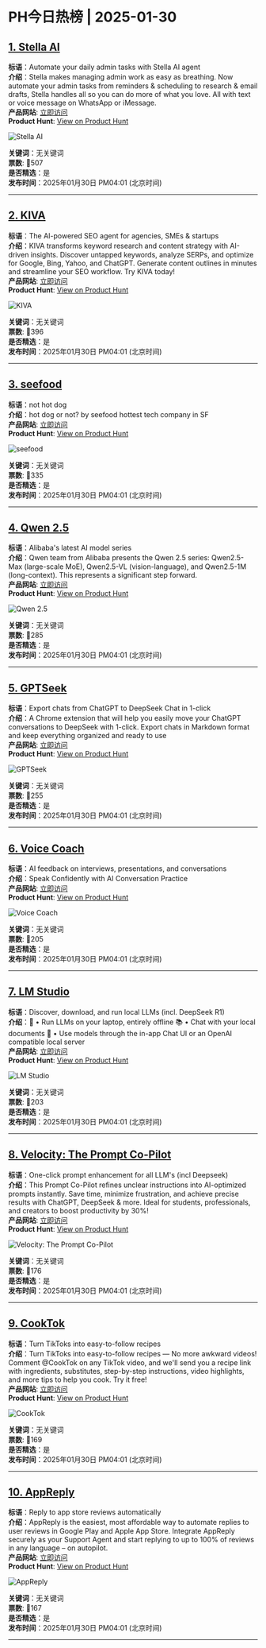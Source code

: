 # PH今日热榜 | 2025-01-30

## [1. Stella AI](https://www.producthunt.com/posts/stella-ai-2?utm_campaign=producthunt-api&utm_medium=api-v2&utm_source=Application%3A+linewalker+%28ID%3A+135281%29)  
**标语**：Automate your daily admin tasks with Stella AI agent   
**介绍**：Stella makes managing admin work as easy as breathing. Now automate your admin tasks from reminders & scheduling to research & email drafts, Stella handles all so you can do more of what you love. All with text or voice message on WhatsApp or iMessage.  
**产品网站**: [立即访问](https://www.producthunt.com/r/T7MRD4LRMR4ZKW?utm_campaign=producthunt-api&utm_medium=api-v2&utm_source=Application%3A+linewalker+%28ID%3A+135281%29)  
**Product Hunt**: [View on Product Hunt](https://www.producthunt.com/posts/stella-ai-2?utm_campaign=producthunt-api&utm_medium=api-v2&utm_source=Application%3A+linewalker+%28ID%3A+135281%29)  

![Stella AI](https://ph-files.imgix.net/a0c594ca-fd02-403c-802c-b40bb062292f.png?auto=format&fit=crop&frame=1&h=512&w=1024)  

**关键词**：无关键词  
**票数**: 🔺507  
**是否精选**：是  
**发布时间**：2025年01月30日 PM04:01 (北京时间)  

---

## [2. KIVA ](https://www.producthunt.com/posts/kiva-3?utm_campaign=producthunt-api&utm_medium=api-v2&utm_source=Application%3A+linewalker+%28ID%3A+135281%29)  
**标语**：The AI-powered SEO agent for agencies, SMEs & startups  
**介绍**：KIVA transforms keyword research and content strategy with AI-driven insights. Discover untapped keywords, analyze SERPs, and optimize for Google, Bing, Yahoo, and ChatGPT. Generate content outlines in minutes and streamline your SEO workflow. Try KIVA today!  
**产品网站**: [立即访问](https://www.producthunt.com/r/FMWB7PIMPPPJTG?utm_campaign=producthunt-api&utm_medium=api-v2&utm_source=Application%3A+linewalker+%28ID%3A+135281%29)  
**Product Hunt**: [View on Product Hunt](https://www.producthunt.com/posts/kiva-3?utm_campaign=producthunt-api&utm_medium=api-v2&utm_source=Application%3A+linewalker+%28ID%3A+135281%29)  

![KIVA ](https://ph-files.imgix.net/fce5d0d0-7261-4fe4-ad82-a9dbe66268d4.jpeg?auto=format&fit=crop&frame=1&h=512&w=1024)  

**关键词**：无关键词  
**票数**: 🔺396  
**是否精选**：是  
**发布时间**：2025年01月30日 PM04:01 (北京时间)  

---

## [3. seefood](https://www.producthunt.com/posts/seefood?utm_campaign=producthunt-api&utm_medium=api-v2&utm_source=Application%3A+linewalker+%28ID%3A+135281%29)  
**标语**：not hot dog  
**介绍**：hot dog or not? by seefood hottest tech company in SF  
**产品网站**: [立即访问](https://www.producthunt.com/r/AD2EMERSOEQWVB?utm_campaign=producthunt-api&utm_medium=api-v2&utm_source=Application%3A+linewalker+%28ID%3A+135281%29)  
**Product Hunt**: [View on Product Hunt](https://www.producthunt.com/posts/seefood?utm_campaign=producthunt-api&utm_medium=api-v2&utm_source=Application%3A+linewalker+%28ID%3A+135281%29)  

![seefood](https://ph-files.imgix.net/24e4331c-2879-4d64-a5b4-7a442d69782f.png?auto=format&fit=crop&frame=1&h=512&w=1024)  

**关键词**：无关键词  
**票数**: 🔺335  
**是否精选**：是  
**发布时间**：2025年01月30日 PM04:01 (北京时间)  

---

## [4. Qwen 2.5](https://www.producthunt.com/posts/qwen-2-5?utm_campaign=producthunt-api&utm_medium=api-v2&utm_source=Application%3A+linewalker+%28ID%3A+135281%29)  
**标语**：Alibaba's latest AI model series  
**介绍**：Qwen team from Alibaba presents the Qwen 2.5 series: Qwen2.5-Max (large-scale MoE), Qwen2.5-VL (vision-language), and Qwen2.5-1M (long-context). This represents a significant step forward.  
**产品网站**: [立即访问](https://www.producthunt.com/r/STOWJCEFL3EFUL?utm_campaign=producthunt-api&utm_medium=api-v2&utm_source=Application%3A+linewalker+%28ID%3A+135281%29)  
**Product Hunt**: [View on Product Hunt](https://www.producthunt.com/posts/qwen-2-5?utm_campaign=producthunt-api&utm_medium=api-v2&utm_source=Application%3A+linewalker+%28ID%3A+135281%29)  

![Qwen 2.5](https://ph-files.imgix.net/6ae592d6-8550-4d2e-9c12-9584d6caac41.png?auto=format&fit=crop&frame=1&h=512&w=1024)  

**关键词**：无关键词  
**票数**: 🔺285  
**是否精选**：是  
**发布时间**：2025年01月30日 PM04:01 (北京时间)  

---

## [5. GPTSeek](https://www.producthunt.com/posts/gptseek-2?utm_campaign=producthunt-api&utm_medium=api-v2&utm_source=Application%3A+linewalker+%28ID%3A+135281%29)  
**标语**：Export chats from ChatGPT to DeepSeek Chat in 1-click   
**介绍**：A Chrome extension that will help you easily move your ChatGPT conversations to DeepSeek with 1-click. Export chats in Markdown format and keep everything organized and ready to use  
**产品网站**: [立即访问](https://www.producthunt.com/r/UWHSOILW2ZJKU4?utm_campaign=producthunt-api&utm_medium=api-v2&utm_source=Application%3A+linewalker+%28ID%3A+135281%29)  
**Product Hunt**: [View on Product Hunt](https://www.producthunt.com/posts/gptseek-2?utm_campaign=producthunt-api&utm_medium=api-v2&utm_source=Application%3A+linewalker+%28ID%3A+135281%29)  

![GPTSeek](https://ph-files.imgix.net/040a3bc4-37df-41f3-b5ab-29e6e8743f2b.jpeg?auto=format&fit=crop&frame=1&h=512&w=1024)  

**关键词**：无关键词  
**票数**: 🔺255  
**是否精选**：是  
**发布时间**：2025年01月30日 PM04:01 (北京时间)  

---

## [6. Voice Coach](https://www.producthunt.com/posts/voice-coach?utm_campaign=producthunt-api&utm_medium=api-v2&utm_source=Application%3A+linewalker+%28ID%3A+135281%29)  
**标语**：AI feedback on interviews, presentations, and conversations  
**介绍**：Speak Confidently with AI Conversation Practice  
**产品网站**: [立即访问](https://www.producthunt.com/r/2FB6EK3VNNIDH6?utm_campaign=producthunt-api&utm_medium=api-v2&utm_source=Application%3A+linewalker+%28ID%3A+135281%29)  
**Product Hunt**: [View on Product Hunt](https://www.producthunt.com/posts/voice-coach?utm_campaign=producthunt-api&utm_medium=api-v2&utm_source=Application%3A+linewalker+%28ID%3A+135281%29)  

![Voice Coach](https://ph-files.imgix.net/e5c1e5f6-a781-4ecd-a436-70ba63298a74.png?auto=format&fit=crop&frame=1&h=512&w=1024)  

**关键词**：无关键词  
**票数**: 🔺205  
**是否精选**：是  
**发布时间**：2025年01月30日 PM04:01 (北京时间)  

---

## [7. LM Studio](https://www.producthunt.com/posts/lm-studio-2?utm_campaign=producthunt-api&utm_medium=api-v2&utm_source=Application%3A+linewalker+%28ID%3A+135281%29)  
**标语**：Discover, download, and run local LLMs (incl. DeepSeek R1)  
**介绍**：🤖 • Run LLMs on your laptop, entirely offline 📚 • Chat with your local documents 👾 • Use models through the in-app Chat UI or an OpenAI compatible local server  
**产品网站**: [立即访问](https://www.producthunt.com/r/RW6S5LI4VRY5NA?utm_campaign=producthunt-api&utm_medium=api-v2&utm_source=Application%3A+linewalker+%28ID%3A+135281%29)  
**Product Hunt**: [View on Product Hunt](https://www.producthunt.com/posts/lm-studio-2?utm_campaign=producthunt-api&utm_medium=api-v2&utm_source=Application%3A+linewalker+%28ID%3A+135281%29)  

![LM Studio](https://ph-files.imgix.net/ab8e0ad3-fbdb-407f-ab78-ca2ed4f0ea20.png?auto=format&fit=crop&frame=1&h=512&w=1024)  

**关键词**：无关键词  
**票数**: 🔺203  
**是否精选**：是  
**发布时间**：2025年01月30日 PM04:01 (北京时间)  

---

## [8. Velocity: The Prompt Co-Pilot](https://www.producthunt.com/posts/velocity-the-prompt-co-pilot?utm_campaign=producthunt-api&utm_medium=api-v2&utm_source=Application%3A+linewalker+%28ID%3A+135281%29)  
**标语**：One-click prompt enhancement for all LLM's (incl Deepseek)  
**介绍**：This Prompt Co-Pilot refines unclear instructions into AI-optimized prompts instantly. Save time, minimize frustration, and achieve precise results with ChatGPT, DeepSeek & more. Ideal for students, professionals, and creators to boost productivity by 30%!  
**产品网站**: [立即访问](https://www.producthunt.com/r/4Z3FL44PU7EY6L?utm_campaign=producthunt-api&utm_medium=api-v2&utm_source=Application%3A+linewalker+%28ID%3A+135281%29)  
**Product Hunt**: [View on Product Hunt](https://www.producthunt.com/posts/velocity-the-prompt-co-pilot?utm_campaign=producthunt-api&utm_medium=api-v2&utm_source=Application%3A+linewalker+%28ID%3A+135281%29)  

![Velocity: The Prompt Co-Pilot](https://ph-files.imgix.net/44e06252-a280-4b34-a7da-d50fd562d097.png?auto=format&fit=crop&frame=1&h=512&w=1024)  

**关键词**：无关键词  
**票数**: 🔺176  
**是否精选**：是  
**发布时间**：2025年01月30日 PM04:01 (北京时间)  

---

## [9. CookTok](https://www.producthunt.com/posts/cooktok?utm_campaign=producthunt-api&utm_medium=api-v2&utm_source=Application%3A+linewalker+%28ID%3A+135281%29)  
**标语**：Turn TikToks into easy-to-follow recipes  
**介绍**：Turn TikToks into easy-to-follow recipes — No more awkward videos! Comment @CookTok on any TikTok video, and we'll send you a recipe link with ingredients, substitutes, step-by-step instructions, video highlights, and more tips to help you cook. Try it free!  
**产品网站**: [立即访问](https://www.producthunt.com/r/QGSKOK5XJKOZO3?utm_campaign=producthunt-api&utm_medium=api-v2&utm_source=Application%3A+linewalker+%28ID%3A+135281%29)  
**Product Hunt**: [View on Product Hunt](https://www.producthunt.com/posts/cooktok?utm_campaign=producthunt-api&utm_medium=api-v2&utm_source=Application%3A+linewalker+%28ID%3A+135281%29)  

![CookTok](https://ph-files.imgix.net/321a0bfd-3906-41ea-b2a5-450ad6ac20dd.png?auto=format&fit=crop&frame=1&h=512&w=1024)  

**关键词**：无关键词  
**票数**: 🔺169  
**是否精选**：是  
**发布时间**：2025年01月30日 PM04:01 (北京时间)  

---

## [10. AppReply](https://www.producthunt.com/posts/appreply?utm_campaign=producthunt-api&utm_medium=api-v2&utm_source=Application%3A+linewalker+%28ID%3A+135281%29)  
**标语**：Reply to app store reviews automatically  
**介绍**：AppReply is the easiest, most affordable way to automate replies to user reviews in Google Play and Apple App Store. Integrate AppReply securely as your Support Agent and start replying to up to 100% of reviews in any language – on autopilot.  
**产品网站**: [立即访问](https://www.producthunt.com/r/JB4RLIXECWQAPL?utm_campaign=producthunt-api&utm_medium=api-v2&utm_source=Application%3A+linewalker+%28ID%3A+135281%29)  
**Product Hunt**: [View on Product Hunt](https://www.producthunt.com/posts/appreply?utm_campaign=producthunt-api&utm_medium=api-v2&utm_source=Application%3A+linewalker+%28ID%3A+135281%29)  

![AppReply](https://ph-files.imgix.net/ade7c0a0-29fa-4170-998c-66cd71c105ee.png?auto=format&fit=crop&frame=1&h=512&w=1024)  

**关键词**：无关键词  
**票数**: 🔺167  
**是否精选**：是  
**发布时间**：2025年01月30日 PM04:01 (北京时间)  

---

